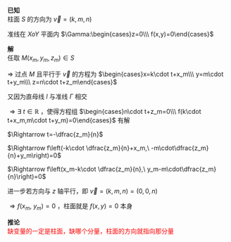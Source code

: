 **已知**  
柱面 $S$ 的方向为 $\vec v=(k,m,n)$  
  
准线在 $XoY$ 平面内 $\Gamma:\begin{cases}z=0\\\ f(x,y)=0\end{cases}$  
  
**解**  
任取 $M(x_m,y_m,z_m)\in S$  
  
$\Rightarrow$ 过点 $M$ 且平行于 $\vec v$ 的方程为 $\begin{cases}x=k\cdot t+x_m\\\ y=m\cdot t+y_m\\\ z=n\cdot t+z_m\end{cases}$  
  
又因为直母线 $l$ 与准线 $\Gamma$ 相交  
  
$\Rightarrow\exists\ t\in\mathbb R$ ，使得方程组 $\begin{cases}n\cdot t+z_m=0\\\ f(k\cdot t+x_m,m\cdot t+y_m)=0\end{cases}$ 有解  
  
$\Rightarrow t=-\dfrac{z_m}{n}$  
  
$\Rightarrow f\left(-k\cdot \dfrac{z_m}{n}+x_m,\ -m\cdot\dfrac{z_m}{n}+y_m\right)=0$  
  
$\Rightarrow f\left(x_m-k\cdot \dfrac{z_m}{n},\ y_m-m\cdot\dfrac{z_m}{n}\right)=0$  
  
进一步若方向与 $z$ 轴平行，即 $\vec v=(k,m,n)=(0,0,n)$  
  
$\Rightarrow f(x_m,\ y_m)=0$ ，柱面就是 $f(x,y)=0$ 本身  
  
**推论**  
<font color=red>缺变量的一定是柱面，缺哪个分量，柱面的方向就指向那分量</font>  
